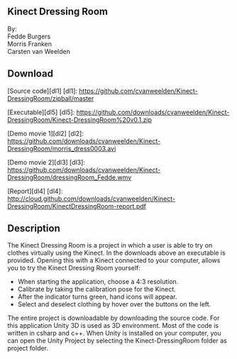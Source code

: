 Kinect Dressing Room
--------------------
By:	 	
		Fedde Burgers   
		Morris Franken   
		Carsten van Weelden   

Download
--------
[Source code][dl1]
[dl1]: https://github.com/cvanweelden/Kinect-DressingRoom/zipball/master

[Executable][dl5]
[dl5]: https://github.com/downloads/cvanweelden/Kinect-DressingRoom/Kinect-DressingRoom%20v0.1.zip

[Demo movie 1][dl2]
[dl2]: https://github.com/downloads/cvanweelden/Kinect-DressingRoom/morris_dress0003.avi

[Demo movie 2][dl3]
[dl3]: https://github.com/downloads/cvanweelden/Kinect-DressingRoom/dressingRoom_Fedde.wmv

[Report][dl4]
[dl4]: http://cloud.github.com/downloads/cvanweelden/Kinect-DressingRoom/KinectDressingRoom-report.pdf


Description
-----------
The Kinect Dressing Room is a project in which a user is able to try on clothes 
virtually using the Kinect. In the downloads above an executable is 
provided. Opening this with a Kinect connected to your computer, allows you to try 
the Kinect Dressing Room yourself:  
- When starting the application, choose a 4:3 resolution.  
- Calibrate by taking the calibration pose for the Kinect.  
- After the indicator turns green, hand icons will appear.  
- Select and deselect clothing by hover over the buttons on the left.  

The entire project is downloadable by downloading the source code. For this application 
Unity 3D is used as 3D environment. Most of the code is written in csharp and c++. When 
Unity is installed on your computer, you can open the Unity Project by selecting the 
Kinect-DressingRoom folder as project folder.